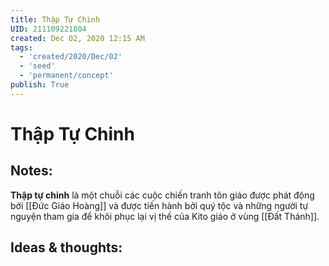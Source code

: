 ```yaml
---
title: Thập Tự Chinh
UID: 211109221804
created: Dec 02, 2020 12:15 AM
tags:
  - 'created/2020/Dec/02'
  - 'seed'
  - 'permanent/concept'
publish: True
---
```

# Thập Tự Chinh

## Notes:
**Thập tự chinh** là một chuỗi các cuộc chiến tranh tôn giáo được phát động bởi [[Đức Giáo Hoàng]] và được tiến hành bởi quý tộc và những người tự nguyện tham gia để khôi phục lại vị thế của Kito giáo ở vùng [[Đất Thánh]].

## Ideas & thoughts:
